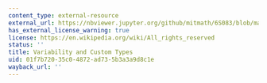 ```yaml
---
content_type: external-resource
external_url: https://nbviewer.jupyter.org/github/mitmath/6S083/blob/master/lectures/live/05%20-%20Variability%20and%20custom%20types.ipynb
has_external_license_warning: true
license: https://en.wikipedia.org/wiki/All_rights_reserved
status: ''
title: Variability and Custom Types
uid: 01f7b720-35c0-4872-ad73-5b3a3a9d8c1e
wayback_url: ''
---
```

